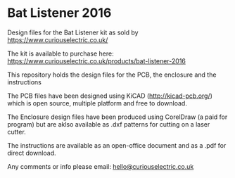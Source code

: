 # Bat Listener 2016
Design files for the Bat Listener kit as sold by https://www.curiouselectric.co.uk/

The kit is available to purchase here:
https://www.curiouselectric.co.uk/products/bat-listener-2016

This repository holds the design files for the PCB, the enclosure and the instructions

The PCB files have been designed using KiCAD (http://kicad-pcb.org/) which is open source, multiple platform and free to download.

The Enclosure design files have been produced using CorelDraw (a paid for program) but are aklso available as .dxf patterns for cutting on a laser cutter.

The instructions are available as an open-office document and as a .pdf for direct download.

Any comments or info please email: hello@curiouselectric.co.uk
